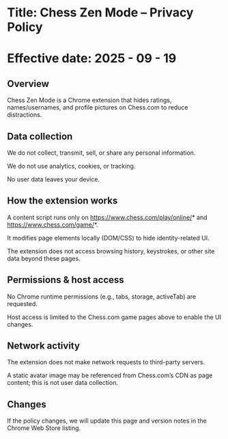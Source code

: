 # Title: Chess Zen Mode – Privacy Policy
# Effective date: 2025 - 09 - 19


## Overview
Chess Zen Mode is a Chrome extension that hides ratings, names/usernames, and profile pictures on Chess.com to reduce distractions.

## Data collection
We do not collect, transmit, sell, or share any personal information.

We do not use analytics, cookies, or tracking.

No user data leaves your device.

## How the extension works
A content script runs only on https://www.chess.com/play/online/* and https://www.chess.com/game/*.

It modifies page elements locally (DOM/CSS) to hide identity-related UI.

The extension does not access browsing history, keystrokes, or other site data beyond these pages.

## Permissions & host access
No Chrome runtime permissions (e.g., tabs, storage, activeTab) are requested.

Host access is limited to the Chess.com game pages above to enable the UI changes.

## Network activity
The extension does not make network requests to third-party servers.

A static avatar image may be referenced from Chess.com’s CDN as page content; this is not user data collection.


## Changes
If the policy changes, we will update this page and version notes in the Chrome Web Store listing.